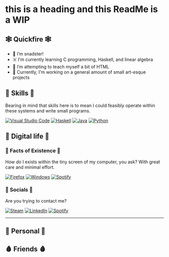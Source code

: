 # this is a heading and this ReadMe is a WIP


## 🕸 Quickfire 🕸

- 👻 I’m snadster! 
- ☠️ I’m currently learning C programming, Haskell, and linear algebra
- 👀 I’m attempting to teach myself a bit of HTML
- 🦴 Currently, I'm working on a general amount of small art-esque projects

## 🎃 Skills 🎃
Bearing in mind that skills here is to mean I could feasibly operate within these systems and write small programs.

[![Visual Studio Code](https://custom-icon-badges.demolab.com/badge/Visual%20Studio%20Code-0078d7.svg?logo=vsc&logoColor=white)](https://code.visualstudio.com/)
[![Haskell](https://img.shields.io/badge/Haskell-5e5086?logo=haskell&logoColor=white)](#)
[![Java](https://img.shields.io/badge/Java-%23ED8B00.svg?logo=openjdk&logoColor=white)](#)
[![Python](https://img.shields.io/badge/Python-3776AB?logo=python&logoColor=fff)](#)

## 🦇 Digital life 🦇
### 🐍 Facts of Existence 🐍
How *do* I exists within the tiny screen of my computer, you ask? With great care and minimal effort.

[![Firefox](https://img.shields.io/badge/Firefox-FF7139?logo=Firefox&logoColor=white)](#)
[![Windows](https://custom-icon-badges.demolab.com/badge/Windows-0078D6?logo=windows11&logoColor=white)](#)
[![Spotify](https://img.shields.io/badge/Spotify-1ED760?logo=spotify&logoColor=white)](#)

### 🦝 Socials 🦝
Are you trying to contact me?

[![Steam](https://img.shields.io/badge/Steam-%23000000.svg?logo=steam&logoColor=white)](#)
[![LinkedIn](https://img.shields.io/badge/LinkedIn-0A66C2?logo=linkedin&logoColor=fff)](#)
[![Spotify](https://img.shields.io/badge/Spotify-1ED760?logo=spotify&logoColor=white)](#)

---

## 🍃 Personal 🍂

## 🩸 Friends 🩸

<!---
snadster/snadster is a ✨ special ✨ repository because its `README.md` (this file) appears on your GitHub profile.
You can click the Preview link to take a look at your changes.
--->
